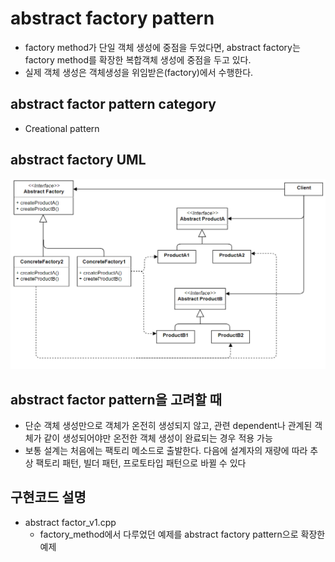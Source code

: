 # abstract factory pattern
* factory method가 단일 객체 생성에 중점을 두었다면, abstract factory는 factory method를 확장한 복합객체 생성에 중점을 두고 있다.
* 실제 객체 생성은 객체생성을 위임받은(factory)에서 수행한다.

## abstract factor pattern category
* Creational pattern

## abstract factory UML
![abstract_factory](/docs/images/abstract_factory.png)

## abstract factor pattern을 고려할 때
* 단순 객체 생성만으로 객체가 온전히 생성되지 않고, 관련 dependent나 관계된 객체가 같이 생성되어야만 온전한 객체 생성이 완료되는 경우 적용 가능
* 보통 설계는 처음에는 팩토리 메소드로 출발한다. 다음에 설계자의 재량에 따라 추상 팩토리 패턴, 빌더 패턴, 프로토타입 패턴으로 바뀔 수 있다

## 구현코드 설명
* abstract factor_v1.cpp
	* factory_method에서 다루었던 예제를 abstract factory pattern으로 확장한 예제
